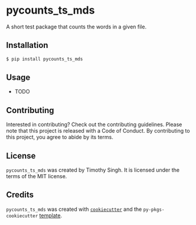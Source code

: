 # pycounts_ts_mds

A short test package that counts the words in a given file.

## Installation

```bash
$ pip install pycounts_ts_mds
```

## Usage

- TODO

## Contributing

Interested in contributing? Check out the contributing guidelines. Please note that this project is released with a Code of Conduct. By contributing to this project, you agree to abide by its terms.

## License

`pycounts_ts_mds` was created by Timothy Singh. It is licensed under the terms of the MIT license.

## Credits

`pycounts_ts_mds` was created with [`cookiecutter`](https://cookiecutter.readthedocs.io/en/latest/) and the `py-pkgs-cookiecutter` [template](https://github.com/py-pkgs/py-pkgs-cookiecutter).
